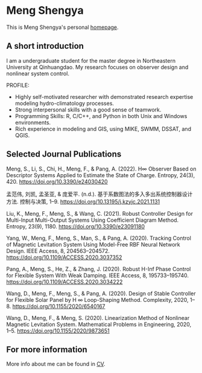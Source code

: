 # Meng Shengya
This is Meng Shengya's personal [homepage](https://mengshengya.github.io/).

## A short introduction
I am a undergraduate student for the master degree in Northeastern University at Qinhuangdao. My research focuses on observer design and nonlinear system control.

PROFILE:
* Highly self-motivated researcher with demonstrated research expertise modeling hydro-climatology processes. 
* Strong interpersonal skills with a good sense of teamwork.
* Programming Skills: R, C/C++, and Python in both Unix and Windows environments.
* Rich experience in modeling and GIS, using MIKE, SWMM, DSSAT, and QGIS.


## Selected Journal Publications

Meng, S., Li, S., Chi, H., Meng, F., & Pang, A. (2022). H∞ Observer Based on Descriptor Systems Applied to Estimate the State of Charge. Entropy, 24(3), 420. https://doi.org/10.3390/e24030420

孟范伟, 刘凯, 孟圣亚, & 庞爱平. (n.d.). 基于系数图法的多入多出系统控制器设计方法. 控制与决策, 1–9. https://doi.org/10.13195/j.kzyjc.2021.1131

Liu, K., Meng, F., Meng, S., & Wang, C. (2021). Robust Controller Design for Multi-Input Multi-Output Systems Using Coefficient Diagram Method. Entropy, 23(9), 1180. https://doi.org/10.3390/e23091180

Yang, W., Meng, F., Meng, S., Man, S., & Pang, A. (2020). Tracking Control of Magnetic Levitation System Using Model-Free RBF Neural Network Design. IEEE Access, 8, 204563–204572. https://doi.org/10.1109/ACCESS.2020.3037352

Pang, A., Meng, S., He, Z., & Zhang, J. (2020). Robust H-Inf Phase Control for Flexible System With Weak Damping. IEEE Access, 8, 195733–195740. https://doi.org/10.1109/ACCESS.2020.3034222

Wang, D., Meng, F., Meng, S., & Pang, A. (2020). Design of Stable Controller for Flexible Solar Panel by H ∞ Loop-Shaping Method. Complexity, 2020, 1–8. https://doi.org/10.1155/2020/6540167

Wang, D., Meng, F., & Meng, S. (2020). Linearization Method of Nonlinear Magnetic Levitation System. Mathematical Problems in Engineering, 2020, 1–5. https://doi.org/10.1155/2020/9873651

## For more information
More info about me can be found in [CV](https://mengshengya.github.io/cv/).

